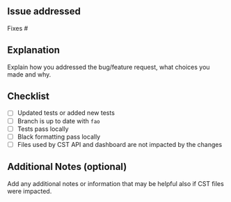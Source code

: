 ## Issue addressed
Fixes #<issue number>

## Explanation
Explain how you addressed the bug/feature request, what choices you made and why.

## Checklist
- [ ] Updated tests or added new tests
- [ ] Branch is up to date with `fao`
- [ ] Tests pass locally
- [ ] Black formatting pass locally
- [ ] Files used by CST API and dashboard are not impacted by the changes

## Additional Notes (optional)
Add any additional notes or information that may be helpful also if CST files were impacted.
